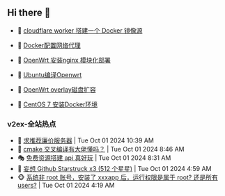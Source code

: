 ## Hi there 👋

<!--
**dkyg666/dkyg666** is a ✨ _special_ ✨ repository because its `README.md` (this file) appears on your GitHub profile.

Here are some ideas to get you started:

- 🔭 I’m currently working on ...
- 🌱 I’m currently learning ...
- 👯 I’m looking to collaborate on ...
- 🤔 I’m looking for help with ...
- 💬 Ask me about ...
- 📫 How to reach me: ...
- 😄 Pronouns: ...
- ⚡ Fun fact: ...
-->

<!-- BLOG-POST-LIST:START -->
- 🦩 [cloudflare worker 搭建一个 Docker 镜像源](http://blog.1996099.xyz/archives/cloudflare-worker-da-jian-yi-ge-docker-jing-xiang-zhan) 

- 🚦 [Docker配置网络代理](http://blog.1996099.xyz/archives/dockerpei-zhi-wang-luo-dai-li) 

- 🫶 [OpenWrt 安装nginx 模块化部署](http://blog.1996099.xyz/archives/openwrt-an-zhuang-nginx-mo-kuai-hua-bu-shu) 

- 🦄 [Ubuntu编译Openwrt](http://blog.1996099.xyz/archives/ubuntuzi-bian-yi-openwrt) 

- 🐻 [OpenWrt overlay磁盘扩容](http://blog.1996099.xyz/archives/openwrt-overlay) 

- 🤖 [CentOS 7 安装Docker环境](http://blog.1996099.xyz/archives/centos-docker) 
<!-- BLOG-POST-LIST:END -->

### v2ex-全站热点
<!-- v2ex:START -->
- 🥸 [求推荐廉价服务器](https://www.v2ex.com/t/1077295#reply15) | Tue Oct 01 2024 10:39 AM
- 🤗 [cmake 交叉编译有大佬懂吗？](https://www.v2ex.com/t/1077285#reply6) | Tue Oct 01 2024 8:46 AM
- 🎭 [免费资源搭建 api 真好玩](https://www.v2ex.com/t/1077284#reply0) | Tue Oct 01 2024 8:31 AM
- 🥷 [妄想 Github Starstruck x3 &lpar;512 个星星&rpar;](https://www.v2ex.com/t/1077262#reply2) | Tue Oct 01 2024 4:59 AM
- 🐵 [系统非 root 账号，安装了 xxxapp 后，运行权限是属于 root? 还是所有 users?](https://www.v2ex.com/t/1077260#reply4) | Tue Oct 01 2024 4:19 AM<!-- v2ex:END -->

